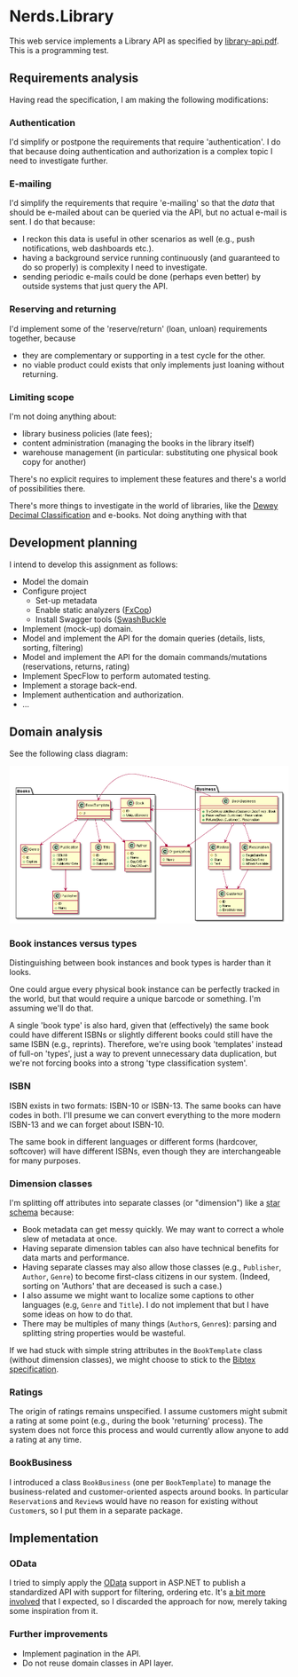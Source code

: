 # Nerds.Library

This web service implements a Library API as specified by [library-api.pdf](library-api.pdf). This is a programming test.

## Requirements analysis

Having read the specification, I am making the following modifications:

### Authentication

I'd simplify or postpone the requirements that require 'authentication'. I do that because doing authentication and authorization is a complex topic I need to investigate further.

### E-mailing

I'd simplify the requirements that require 'e-mailing' so that the *data* that should be e-mailed about can be queried via the API, but no actual e-mail is sent. I do that because:

- I reckon this data is useful in other scenarios as well (e.g., push notifications, web dashboards etc.).
- having a background service running continuously (and guaranteed to do so properly) is complexity I need to investigate.
- sending periodic e-mails could be done (perhaps even better) by outside systems that just query the API.

### Reserving and returning

I'd implement some of the 'reserve/return' (loan, unloan) requirements together, because
  - they are complementary or supporting in a test cycle for the other.
  - no viable product could exists that only implements just loaning without returning.

### Limiting scope

I'm not doing anything about:

- library business policies (late fees);
- content administration (managing the books in the library itself)
- warehouse management (in particular: substituting one physical book copy for another)

There's no explicit requires to implement these features and there's a world of possibilities there.

There's more things to investigate in the world of libraries, like the [Dewey Decimal Classification](https://en.wikipedia.org/wiki/Dewey_Decimal_Classification) and e-books. Not doing anything with that

## Development planning

I intend to develop this assignment as follows:

- Model the domain
- Configure project
  - Set-up metadata
  - Enable static analyzers ([FxCop](https://www.nuget.org/packages/Microsoft.CodeAnalysis.FxCopAnalyzers))
  - Install Swagger tools ([SwashBuckle](https://docs.microsoft.com/en-us/aspnet/core/tutorials/getting-started-with-swashbuckle?view=aspnetcore-2.2&tabs=visual-studio)
- Implement (mock-up) domain.
- Model and implement the API for the domain queries (details, lists, sorting, filtering)
- Model and implement the API for the domain commands/mutations (reservations, returns, rating)
- Implement SpecFlow to perform automated testing.
- Implement a storage back-end.
- Implement authentication and authorization.
- ...

## Domain analysis

See the following class diagram:

![Class diagram](library-api.png)

### Book instances versus types

Distinguishing between book instances and book types is harder than it looks.

One could argue every physical book instance can be perfectly tracked in the world, but that would require a unique barcode or something. I'm assuming we'll do that.

A single 'book type' is also hard, given that (effectively) the same book could have different ISBNs or slightly different books could still have the same ISBN (e.g., reprints). Therefore, we're using book 'templates' instead of full-on 'types', just a way to prevent unnecessary data duplication, but we're not forcing books into a strong 'type classification system'.

### ISBN

ISBN exists in two formats: ISBN-10 or ISBN-13. The same books can have codes in both. I'll presume we can convert everything to the more modern ISBN-13 and we can forget about ISBN-10.

The same book in different languages or different forms (hardcover, softcover) will have different ISBNs, even though they are interchangeable for many purposes.

### Dimension classes

I'm splitting off attributes into separate classes (or "dimension") like a [star schema](https://en.wikipedia.org/wiki/Star_schema) because:

- Book metadata can get messy quickly. We may want to correct a whole slew of metadata at once.
- Having separate dimension tables can also have technical benefits for data marts and performance.
- Having separate classes may also allow those classes (e.g., `Publisher`, `Author`, `Genre`) to become first-class citizens in our system. (Indeed, sorting on 'Authors' that are deceased is such a case.)
- I also assume we might want to localize some captions to other languages (e.g, `Genre` and `Title`). I do not implement that but I have some ideas on how to do that.
- There may be multiples of many things (`Author`s, `Genre`s): parsing and splitting string properties would be wasteful.

If we had stuck with simple string attributes in the `BookTemplate` class (without dimension classes), we might choose to stick to the [Bibtex specification](https://en.wikibooks.org/wiki/LaTeX/Bibliography_Management).

### Ratings

The origin of ratings remains unspecified. I assume customers might submit a rating at some point (e.g., during the book 'returning' process). The system does not force this process and would currently allow anyone to add a rating at any time.

### BookBusiness

I introduced a class `BookBusiness` (one per `BookTemplate`) to manage the business-related and customer-oriented aspects around books. In particular `Reservation`s and `Review`s would have no reason for existing without `Customer`s, so I put them in a separate package.

## Implementation

### OData

I tried to simply apply the [OData](https://docs.microsoft.com/en-us/aspnet/web-api/overview/odata-support-in-aspnet-web-api/supporting-odata-query-options) support in ASP.NET to publish a standardized API with support for filtering, ordering etc. It's [a bit more involved](https://devblogs.microsoft.com/odata/asp-net-core-odata-now-available/) that I expected, so I discarded the approach for now, merely taking some inspiration from it.

### Further improvements

- Implement pagination in the API.
- Do not reuse domain classes in API layer.